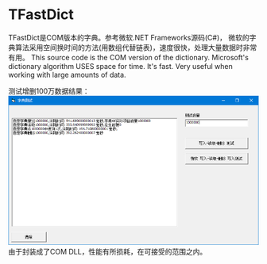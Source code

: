 # TFastDict
TFastDict是COM版本的字典。参考微软.NET Frameworks源码(C#)，
微软的字典算法采用空间换时间的方法(用数组代替链表)，速度很快，处理大量数据时非常有用。 
This source code is the COM version of the dictionary. Microsoft's dictionary algorithm USES space for time. 
It's fast. Very useful when working with large amounts of data.

测试增删100万数据结果：   
![image](https://github.com/bzmework/TFastDict/blob/master/test.jpg)   
由于封装成了COM DLL，性能有所损耗，在可接受的范围之内。
